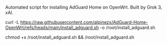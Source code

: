 Automated script for installing AdGuard Home on OpenWrt. Built by Grok 3, xAI.

curl -L https://raw.githubusercontent.com/alpinezx/AdGuard-Home-OpenWrt/refs/heads/main/install_adguard.sh -o /root/install_adguard.sh

chmod +x /root/install_adguard.sh && /root/install_adguard.sh
